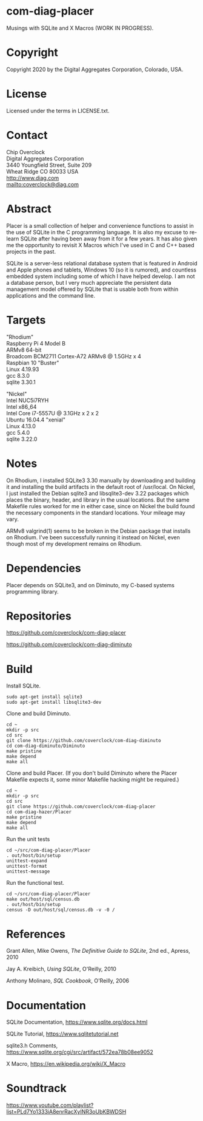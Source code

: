 # com-diag-placer

Musings with SQLite and X Macros (WORK IN PROGRESS).

# Copyright

Copyright 2020 by the Digital Aggregates Corporation, Colorado, USA.

# License

Licensed under the terms in LICENSE.txt. 

# Contact

Chip Overclock    
Digital Aggregates Corporation    
3440 Youngfield Street, Suite 209    
Wheat Ridge CO 80033 USA    
<http://www.diag.com>    
<mailto:coverclock@diag.com>    

# Abstract

Placer is a small collection of helper and convenience functions to assist
in the use of SQLite in the C programming language.  It is also my excuse
to re-learn SQLite after having been away from it for a few years. It has
also given me the opportunity to revisit X Macros which I've used in
C and C++ based projects in the past.

SQLite is a server-less relational database system that is featured in
Android and Apple phones and tablets, Windows 10 (so it is rumored),
and countless embedded system including some of which I have helped
develop. I am not a database person, but I very much appreciate the
persistent data management model offered by SQLite that is usable both
from within applications and the command line.

# Targets

"Rhodium"    
Raspberry Pi 4 Model B    
ARMv8 64-bit    
Broadcom BCM2711 Cortex-A72 ARMv8 @ 1.5GHz x 4    
Raspbian 10 "Buster"    
Linux 4.19.93    
gcc 8.3.0    
sqlite 3.30.1    

"Nickel"    
Intel NUC5i7RYH    
Intel x86_64    
Intel Core i7-5557U @ 3.1GHz x 2 x 2    
Ubuntu 16.04.4 "xenial"    
Linux 4.13.0     
gcc 5.4.0    
sqlite 3.22.0    

# Notes

On Rhodium, I installed SQLite3 3.30 manually by downloading and
building it and installing the build artifacts in the default root
of /usr/local. On Nickel, I just installed the Debian sqlite3 and
libsqlite3-dev 3.22 packages which places the binary, header, and library
in the usual locations. But the same Makefile rules worked for me in
either case, since on Nickel the build found the necessary components
in the standard locations. Your mileage may vary.

ARMv8 valgrind(1) seems to be broken in the Debian package that installs
on Rhodium. I've been successfully running it instead on Nickel, even
though most of my development remains on Rhodium.

# Dependencies

Placer depends on SQLite3, and on Diminuto, my C-based systems programming library.

# Repositories

<https://github.com/coverclock/com-diag-placer>

<https://github.com/coverclock/com-diag-diminuto>

# Build

Install SQLite.

    sudo apt-get install sqlite3
    sudo apt-get install libsqlite3-dev

Clone and build Diminuto.

    cd ~
    mkdir -p src
    cd src
    git clone https://github.com/coverclock/com-diag-diminuto
    cd com-diag-diminuto/Diminuto
    make pristine
    make depend
    make all

Clone and build Placer. (If you don't build Diminuto where the Placer Makefile
expects it, some minor Makefile hacking might be required.)

    cd ~
    mkdir -p src
    cd src
    git clone https://github.com/coverclock/com-diag-placer
    cd com-diag-hazer/Placer
    make pristine
    make depend
    make all

Run the unit tests

    cd ~/src/com-diag-placer/Placer
    . out/host/bin/setup
    unittest-expand
    unittest-format
    unittest-message

Run the functional test.

    cd ~/src/com-diag-placer/Placer
    make out/host/sql/census.db
    . out/host/bin/setup
    census -D out/host/sql/census.db -v -0 /

# References

Grant Allen, Mike Owens, *The Definitive Guide to SQLite*, 2nd ed.,
Apress, 2010

Jay A. Kreibich, *Using SQLite*, O'Reilly, 2010

Anthony Molinaro, *SQL Cookbook*, O'Reilly, 2006

# Documentation

SQLite Documentation, <https://www.sqlite.org/docs.html>

SQLite Tutorial, <https://www.sqlitetutorial.net>

sqlite3.h Comments, <https://www.sqlite.org/cgi/src/artifact/572ea78b08ee9052>

X Macro, <https://en.wikipedia.org/wiki/X_Macro>

# Soundtrack

<https://www.youtube.com/playlist?list=PLd7Yo1333iA8enrRacXyINR3oUbKBWDSH>
